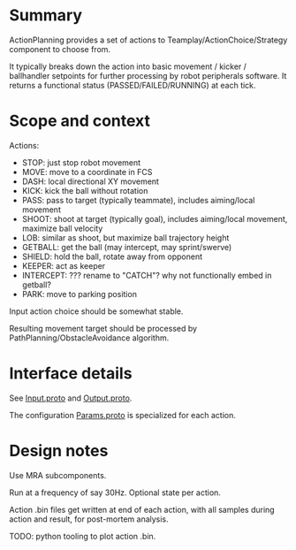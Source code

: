 # Summary

ActionPlanning provides a set of actions to Teamplay/ActionChoice/Strategy component to choose from.

It typically breaks down the action into basic movement / kicker / ballhandler setpoints for further processing by robot peripherals software.
It returns a functional status (PASSED/FAILED/RUNNING) at each tick.


# Scope and context

Actions:
* STOP: just stop robot movement
* MOVE: move to a coordinate in FCS
* DASH: local directional XY movement
* KICK: kick the ball without rotation
* PASS: pass to target (typically teammate), includes aiming/local movement
* SHOOT: shoot at target (typically goal), includes aiming/local movement, maximize ball velocity
* LOB: similar as shoot, but maximize ball trajectory height
* GETBALL: get the ball (may intercept, may sprint/swerve)
* SHIELD: hold the ball, rotate away from opponent
* KEEPER: act as keeper
* INTERCEPT: ??? rename to "CATCH"? why not functionally embed in getball?
* PARK: move to parking position

Input action choice should be somewhat stable.

Resulting movement target should be processed by PathPlanning/ObstacleAvoidance algorithm.

# Interface details

See [Input.proto](interface/Input.proto) and [Output.proto](interface/Output.proto).

The configuration [Params.proto](interface/Params.proto) is specialized for each action.

# Design notes

Use MRA subcomponents.

Run at a frequency of say 30Hz. Optional state per action.

Action .bin files get written at end of each action, with all samples during action and result, for post-mortem analysis.

TODO: python tooling to plot action .bin.

